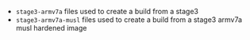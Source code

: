 * `stage3-armv7a` files used to create a build from a stage3
* `stage3-armv7a-musl` files used to create a build from a stage3 armv7a musl hardened image

